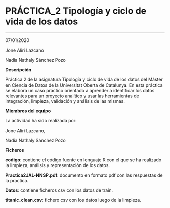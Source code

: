 # PRÁCTICA_2 Tipología y ciclo de vida de los datos 


***
07/01/2020

Jone Aliri Lazcano

Nadia Nathaly Sánchez Pozo

**Descripción**

Práctica 2 de la asignatura Tipología y ciclo de vida de los datos del Máster en Ciencia de Datos de la Universitat Oberta de Catalunya.
En esta práctica se elabora un caso práctico orientado a aprender a identificar los datos relevantes para un proyecto analítico y usar las herramientas de integración, limpieza, validación y análisis de las mismas. 

**Miembros del equipo**

La actividad ha sido realizada por: 

Jone Aliri Lazcano,

Nadia Nathaly Sánchez Pozo


**Ficheros**

**codigo**: contiene el código fuente en lenguaje R con el que se ha realizado la limpieza, análisis y representación de los datos.

**Practica2JAL-NNSP.pdf**:  documento en formato pdf con las respuestas de la practica.

**Datos**: contiene ficheros csv con los datos de train.

**titanic_clean.csv**: fichero csv con los datos luego de la limpieza. 
